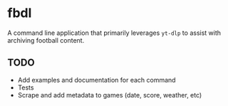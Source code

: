 # fbdl
A command line application that primarily leverages `yt-dlp` to assist with archiving football content.

## TODO
- Add examples and documentation for each command
- Tests
- Scrape and add metadata to games (date, score, weather, etc)